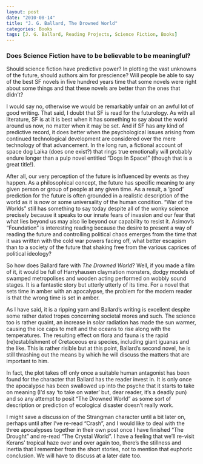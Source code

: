 ```yaml
---
layout: post
date: "2010-08-14"
title: "J. G. Ballard, The Drowned World"
categories: Books
tags: [J. G. Ballard, Reading Projects, Science Fiction, Books]
---
```


### Does Science Fiction have to be believable to be meaningful?

Should science fiction have predictive power? In plotting the vast unknowns of the future, should authors aim for prescience? Will people be able to say of the best SF novels in five hundred years time that some novels were right about some things and that these novels are better than the ones that didn’t?

I would say no, otherwise we would be remarkably unfair on an awful lot of good writing. That said, I doubt that SF is read for the futurology. As with all literature, SF is at it is best when it has something to say about the world around us now, no matter when it may be set. And if SF has any kind of predictive record, it does better when the psychological issues arising from continued technological development are considered over the mere technology of that advancement. In the long run, a fictional account of space dog Laika (does one exist?) that rings true emotionally will probably endure longer than a pulp novel entitled “Dogs In Space!” (though that is a great title!).

After all, our very perception of the future is influenced by events as they happen. As a philosophical concept, the future has specific meaning to any given person or group of people at any given time. As a result, a ‘good’ prediction for the future is often grounded in a realistic description of the world as it is now or some universality of the human condition. “War of the Worlds” still has something to say today despite all of the wonky science precisely because it speaks to our innate fears of invasion and our fear that what lies beyond us may also lie beyond our capability to resist it. Asimov’s “Foundation” is interesting reading because the desire to present a way of reading the future and controlling political chaos emerges from the time that it was written with the cold war powers facing off, what better escapism than to a society of the future that shaking free from the various caprices of political ideology?

So how does Ballard fare with _The Drowned World_? Well, if you made a film of it, it would be full of Harryhausen claymation monsters, dodgy models of swamped metropolises and wooden acting performed on wobbly sound stages. It is a fantastic story but utterly utterly of its time. For a novel that sets time in amber with an apocalypse, the problem for the modern reader is that the wrong time is set in amber.

As I have said, it is a ripping yarn and Ballard’s writing is excellent despite some rather dated tropes concerning societal mores and such. The science too is rather quaint, an increase in solar radiation has made the sun warmer, causing the ice caps to melt and the oceans to rise along with the temperatures. The resulting effect on flora and fauna is the rapid (re)establishment of Cretaceous era species, including giant iguanas and the like. This is rather risible but at this point, Ballard’s second novel, he is still thrashing out the means by which he will discuss the matters that are important to him.

In fact, the plot takes off only once a suitable human antagonist has been found for the character that Ballard has the reader invest in. It is only once the apocalypse has been swallowed up into the psyche that it starts to take on meaning (I’d say ‘to take on water’ but, dear reader, it’s a deadly pun) and so any attempt to posit “The Drowned World” as some sort of description or prediction of ecological disaster doesn’t really work.

I might save a discussion of the Strangman character until a bit later on, perhaps until after I’ve re-read “Crash”, and I would like to deal with the three apocalypses together in their own post once I have finished “The Drought” and re-read “The Crystal World”. I have a feeling that we’ll re-visit Kerans’ tropical haze over and over again too, there’s the stillness and inertia that I remember from the short stories, not to mention that euphoric conclusion. We will have to discuss at a later date too.

